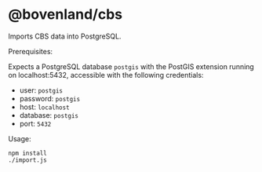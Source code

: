 # @bovenland/cbs

Imports CBS data into PostgreSQL.

Prerequisites:

Expects a PostgreSQL database `postgis` with the PostGIS extension running on localhost:5432, accessible with the following credentials:

  - user: `postgis`
  - password: `postgis`
  - host: `localhost`
  - database: `postgis`
  - port: `5432`

Usage:

    npm install
    ./import.js